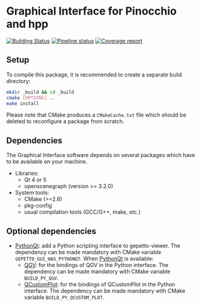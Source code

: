 # Graphical Interface for Pinocchio and hpp

[![Building Status](https://travis-ci.org/gepetto/gepetto-viewer.svg?branch=master)](https://travis-ci.org/gepetto/gepetto-viewer)
[![Pipeline status](https://gepgitlab.laas.fr/gepetto/gepetto-viewer/badges/master/pipeline.svg)](https://gepgitlab.laas.fr/gepetto/gepetto-viewer/commits/master)
[![Coverage report](https://gepgitlab.laas.fr/gepetto/gepetto-viewer/badges/master/coverage.svg?job=doc-coverage)](http://projects.laas.fr/gepetto/doc/gepetto/gepetto-viewer/master/coverage/)

## Setup

To compile this package, it is recommended to create a separate build
directory:
```sh
mkdir _build && cd _build
cmake [OPTIONS] ..
make install
```

Please note that CMake produces a `CMakeCache.txt` file which should
be deleted to reconfigure a package from scratch.

## Dependencies

The Graphical Interface software depends on several packages which
have to be available on your machine.

 - Libraries:
   - Qt 4 or 5
   - openscenegraph (version >= 3.2.0)
 - System tools:
   - CMake (>=2.6)
   - pkg-config
   - usual compilation tools (GCC/G++, make, etc.)

## Optional dependencies

- [PythonQt]: add a Python scripting interface to gepetto-viewer.
  The dependency can be made mandatory with CMake variable `GEPETTO_GUI_HAS_PYTHONQT`.
  When [PythonQt] is available:
  - [QGV]: for the bindings of QGV in the Python interface.
    The dependency can be made mandatory with CMake variable `BUILD_PY_QGV`.
  - [QCustomPlot]: for the bindings of QCustomPlot in the Python interface.
    The dependency can be made mandatory with CMake variable `BUILD_PY_QCUSTOM_PLOT`.

[PythonQt]: https://github.com/gepetto/pythonqt
[QGV]: https://github.com/gepetto/qgv
[QCustomPlot]: https://www.qcustomplot.com/
